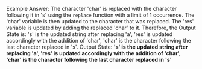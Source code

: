 Example Answer:
The character 'char' is replaced with the character following it in 's' using the `replace` function with a limit of 1 occurrence. The 'char' variable is then updated to the character that was replaced. The 'res' variable is updated by adding the replaced 'char' to it. Therefore, the Output State is: 's' is the updated string after replacing 'a', 'res' is updated accordingly with the addition of 'char', 'char' is the character following the last character replaced in 's'.
Output State: **'s' is the updated string after replacing 'a', 'res' is updated accordingly with the addition of 'char', 'char' is the character following the last character replaced in 's'**